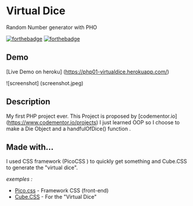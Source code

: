 # Virtual Dice

Random Number generator with PHO

[![forthebadge](http://forthebadge.com/images/badges/built-with-love.svg)](http://forthebadge.com)
[![forthebadge](https://forthebadge.com/generator/?plabel=PHP&slabel=Noob)](http://forthebadge.com)

## Demo

[Live Demo on heroku] (https://php01-virtualdice.herokuapp.com/)

![screenshot] (screenshot.jpeg)

## Description

My first PHP project ever.
This Project is proposed by [codementor.io] (https://www.codementor.io/projects)
I just learned OOP so I choose to make a Die Object and a handfulOfDice() function .

## Made with...

I used CSS framework (PicoCSS ) to quickly get something and Cube.CSS to generate the "virtual dice".

_exemples :_

-   [Pico.css](https://picocss.com/) - Framework CSS (front-end)
-   [Cube.CSS](https://github.com/ShimilSAbraham/Cube.CSS) - For the "Virtual Dice"
